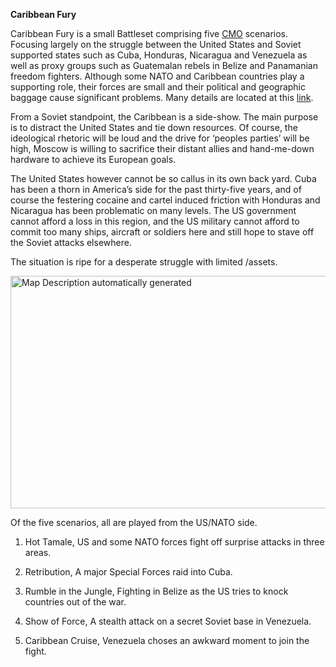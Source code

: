 **Caribbean Fury**

Caribbean Fury is a small Battleset comprising five
[CMO](https://command.matrixgames.com/?m=202105) scenarios. Focusing
largely on the struggle between the United States and Soviet supported
states such as Cuba, Honduras, Nicaragua and Venezuela as well as proxy
groups such as Guatemalan rebels in Belize and Panamanian freedom
fighters. Although some NATO and Caribbean countries play a supporting
role, their forces are small and their political and geographic baggage
cause significant problems. Many details are located at this
[link](http://northernfury.us/blog/post20/).

From a Soviet standpoint, the Caribbean is a side-show. The main purpose
is to distract the United States and tie down resources. Of course, the
ideological rhetoric will be loud and the drive for ‘peoples parties’
will be high, Moscow is willing to sacrifice their distant allies and
hand-me-down hardware to achieve its European goals.

The United States however cannot be so callus in its own back yard. Cuba
has been a thorn in America’s side for the past thirty-five years, and
of course the festering cocaine and cartel induced friction with
Honduras and Nicaragua has been problematic on many levels. The US
government cannot afford a loss in this region, and the US military
cannot afford to commit too many ships, aircraft or soldiers here and
still hope to stave off the Soviet attacks elsewhere.

The situation is ripe for a desperate struggle with limited /assets.

<img src="/assets\images\aar\cf\media\image1.png" style="width:6.5in;height:3.87986in" alt="Map Description automatically generated" />

Of the five scenarios, all are played from the US/NATO side.

1.  Hot Tamale, US and some NATO forces fight off surprise attacks in
    three areas.

2.  Retribution, A major Special Forces raid into Cuba.

3.  Rumble in the Jungle, Fighting in Belize as the US tries to knock
    countries out of the war.

4.  Show of Force, A stealth attack on a secret Soviet base in
    Venezuela.

5.  Caribbean Cruise, Venezuela choses an awkward moment to join the
    fight.
